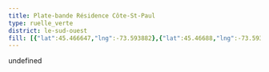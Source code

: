 ```yaml
---
title: Plate-bande Résidence Côte-St-Paul
type: ruelle_verte
district: le-sud-ouest
fill: [{"lat":45.466647,"lng":-73.593882},{"lat":45.46688,"lng":-73.593829},{"lat":45.46685,"lng":-73.593153},{"lat":45.466647,"lng":-73.593882}]
---
```


undefined
